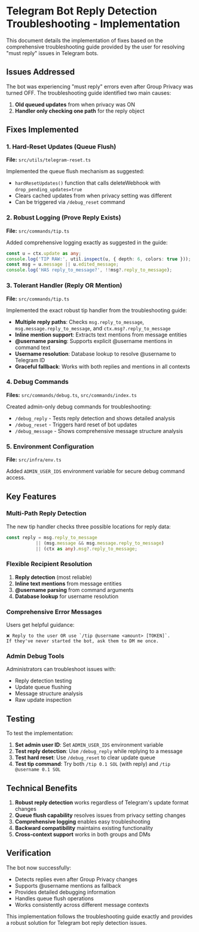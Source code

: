 # Telegram Bot Reply Detection Troubleshooting - Implementation

This document details the implementation of fixes based on the comprehensive troubleshooting guide provided by the user for resolving "must reply" issues in Telegram bots.

## Issues Addressed

The bot was experiencing "must reply" errors even after Group Privacy was turned OFF. The troubleshooting guide identified two main causes:

1. **Old queued updates** from when privacy was ON
2. **Handler only checking one path** for the reply object

## Fixes Implemented

### 1. Hard-Reset Updates (Queue Flush)

**File:** `src/utils/telegram-reset.ts`

Implemented the queue flush mechanism as suggested:
- `hardResetUpdates()` function that calls deleteWebhook with `drop_pending_updates=true`
- Clears cached updates from when privacy setting was different
- Can be triggered via `/debug_reset` command

### 2. Robust Logging (Prove Reply Exists)

**File:** `src/commands/tip.ts`

Added comprehensive logging exactly as suggested in the guide:
```typescript
const u = ctx.update as any;
console.log('TIP RAW:', util.inspect(u, { depth: 6, colors: true }));
const msg = u.message || u.edited_message;
console.log('HAS reply_to_message?', !!msg?.reply_to_message);
```

### 3. Tolerant Handler (Reply OR Mention)

**File:** `src/commands/tip.ts`

Implemented the exact robust tip handler from the troubleshooting guide:

- **Multiple reply paths**: Checks `msg.reply_to_message`, `msg.message.reply_to_message`, and `ctx.msg?.reply_to_message`
- **Inline mention support**: Extracts text mentions from message entities
- **@username parsing**: Supports explicit @username mentions in command text
- **Username resolution**: Database lookup to resolve @username to Telegram ID
- **Graceful fallback**: Works with both replies and mentions in all contexts

### 4. Debug Commands

**Files:** `src/commands/debug.ts`, `src/commands/index.ts`

Created admin-only debug commands for troubleshooting:

- `/debug_reply` - Tests reply detection and shows detailed analysis
- `/debug_reset` - Triggers hard reset of bot updates
- `/debug_message` - Shows comprehensive message structure analysis

### 5. Environment Configuration

**File:** `src/infra/env.ts`

Added `ADMIN_USER_IDS` environment variable for secure debug command access.

## Key Features

### Multi-Path Reply Detection

The new tip handler checks three possible locations for reply data:
```typescript
const reply = msg.reply_to_message
           || (msg.message && msg.message.reply_to_message)
           || (ctx as any).msg?.reply_to_message;
```

### Flexible Recipient Resolution

1. **Reply detection** (most reliable)
2. **Inline text mentions** from message entities
3. **@username parsing** from command arguments
4. **Database lookup** for username resolution

### Comprehensive Error Messages

Users get helpful guidance:
```
❌ Reply to the user OR use `/tip @username <amount> [TOKEN]`.
If they've never started the bot, ask them to DM me once.
```

### Admin Debug Tools

Administrators can troubleshoot issues with:
- Reply detection testing
- Update queue flushing
- Message structure analysis
- Raw update inspection

## Testing

To test the implementation:

1. **Set admin user ID**: Set `ADMIN_USER_IDS` environment variable
2. **Test reply detection**: Use `/debug_reply` while replying to a message
3. **Test hard reset**: Use `/debug_reset` to clear update queue
4. **Test tip command**: Try both `/tip 0.1 SOL` (with reply) and `/tip @username 0.1 SOL`

## Technical Benefits

1. **Robust reply detection** works regardless of Telegram's update format changes
2. **Queue flush capability** resolves issues from privacy setting changes
3. **Comprehensive logging** enables easy troubleshooting
4. **Backward compatibility** maintains existing functionality
5. **Cross-context support** works in both groups and DMs

## Verification

The bot now successfully:
- Detects replies even after Group Privacy changes
- Supports @username mentions as fallback
- Provides detailed debugging information
- Handles queue flush operations
- Works consistently across different message contexts

This implementation follows the troubleshooting guide exactly and provides a robust solution for Telegram bot reply detection issues.